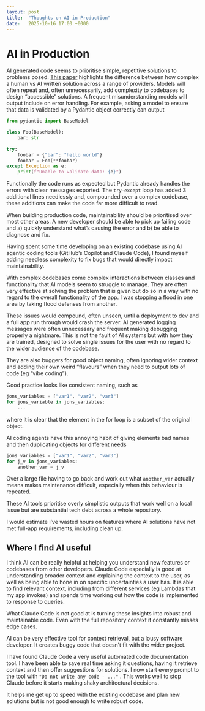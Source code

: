 ```yaml
---
layout: post
title:  "Thoughts on AI in Production"
date:   2025-10-16 17:00 +0000
---
```


# AI in Production
AI generated code seems to prioritise simple, repetitive solutions to problems posed. [This paper](https://arxiv.org/pdf/2508.21634) highlights the difference between how complex a human vs AI written solution across a range of providers. Models will often repeat and, often unnecessarily, add complexity to codebases to design “accessible” solutions. A frequent misunderstanding models will output include on error handling. For example, asking a model to ensure that data is validated by a Pydantic object correctly can output

```python
from pydantic import BaseModel

class Foo(BaseModel):
	bar: str
	
try:
	foobar = {"bar": "hello world"}
	foobar = Foo(**foobar)
except Exception as e:
	print(f"Unable to validate data: {e}")
```

Functionally the code runs as expected but Pydantic already handles the errors with clear messages exported. The `try-except` loop has added 3 additional lines needlessly and, compounded over a complex codebase, these additions can make the code far more difficult to read.

When building production code, maintainability should be prioritised over most other areas. A new developer should be able to pick up failing code and a) quickly understand what’s causing the error and b) be able to diagnose and fix.

Having spent some time developing on an existing codebase using AI agentic coding tools (GitHub’s Copilot and Claude Code), I found myself adding needless complexity to fix bugs that would directly impact maintainability. 

With complex codebases come complex interactions between classes and functionality that AI models seem to struggle to manage. They are often very effective at solving the problem that is given but do so in a way with no regard to the overall functionality of the app. I was stopping a flood in one area by taking flood defenses from another.

These issues would compound, often unseen, until a deployment to dev and a full app run through would crash the server. AI generated logging messages were often unnecessary and frequent making debugging properly a nightmare. This is not the fault of AI systems but with how they are trained, designed to solve single issues for the user with no regard to the wider audience of the codebase.

They are also buggers for good object naming, often ignoring wider context and adding their own weird “flavours” when they need to output lots of code (eg “vibe coding”).

Good practice looks like consistent naming, such as

```python
jons_variables = ["var1", "var2", "var3"]
for jons_variable in jons_variables:
	...
```

where it is clear that the element in the for loop is a subset of the original object.

AI coding agents have this annoying habit of giving elements bad names and then duplicating objects for different needs

```python
jons_variables = ["var1", "var2", "var3"]
for j_v in jons_variables:
	another_var = j_v
```

Over a large file having to go back and work out what `another_var` actually means makes maintenance difficult, especially when this behaviour is repeated.

These AI tools prioritise overly simplistic outputs that work well on a local issue but are substantial tech debt across a whole repository. 

I would estimate I’ve wasted hours on features where AI solutions have not met full-app requirements, including clean up.

## Where I find AI useful

I think AI can be really helpful at helping you understand new features or codebases from other developers. Claude Code especially is good at understanding broader context and explaining the context to the user, as well as being able to hone in on specific uncertainties a user has. It is able to find relevant context, including from different services (eg Lambdas that my app invokes) and spends time working out how the code is implemented to response to queries. 

What Claude Code is not good at is turning these insights into robust and maintainable code. Even with the full repository context it constantly misses edge cases. 

AI can be very effective tool for context retrieval, but a lousy software developer. It creates buggy code that doesn’t fit with the wider project. 

I have found Claude Code a very useful automated code documentation tool. I have been able to save real time asking it questions, having it retrieve context and then offer suggestions for solutions. I now start every prompt to the tool with `"Do not write any code - ..."`  . This works well to stop Claude before it starts making shaky architectural decisions.

It helps me get up to speed with the existing codebase and plan new solutions but is not good enough to write robust code.
